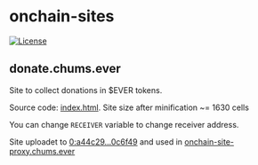# onchain-sites
[![License](https://img.shields.io/badge/License-Apache_2.0-yellowgreen.svg)](https://opensource.org/licenses/Apache-2.0)

## donate.chums.ever

Site to collect donations in $EVER tokens.


Source code: [index.html](donate.chums.ever/index.html). Site size after minification ~= 1630 cells

You can change ```RECEIVER``` variable  to change receiver address.

Site uploadet to [0:a44c29...0c6f49](https://everscan.io/accounts/0:a44c29faea4bc897671384c78e12004e2dd72a19ef0f66a086daadd3ec0c6f49) and used in [onchain-site-proxy.chums.ever](http://onchain-site-proxy.chums.ever) 